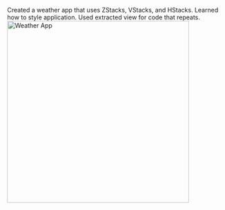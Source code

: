 Created a weather app that uses ZStacks, VStacks, and HStacks. Learned how to style application. Used extracted view for code that repeats. 
<img width="421" alt="Weather App" src="https://github.com/appteamcarolina/s24-academy-p02-weather-nbbinny/assets/89327838/196f9fd8-219e-4939-b876-23aea02daf1a">
